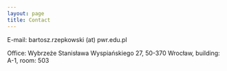 ```yaml
---
layout: page
title: Contact
---
```


E-mail: bartosz.rzepkowski (at) pwr.edu.pl

Office: Wybrzeże Stanisława Wyspiańskiego 27,
        50-370 Wrocław,
        building: A-1, room: 503
